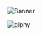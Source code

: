 ![Banner](https://github.com/rohan-bhautoo/rohan-bhautoo/assets/47154593/3eba57a0-cca0-4b2f-8112-a8ce950cee3a)

![giphy](https://github.com/rohan-bhautoo/GameDev/assets/47154593/5ac12eae-67c4-4f1e-875c-c0401819d6f8)
